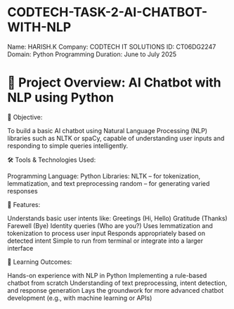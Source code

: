 # CODTECH-TASK-2-AI-CHATBOT-WITH-NLP
Name: HARISH.K
Company: CODTECH IT SOLUTIONS
ID: CT06DG2247
Domain: Python Programming
Duration: June to July 2025

# 🤖 Project Overview: AI Chatbot with NLP using Python
🎯 Objective:

To build a basic AI chatbot using Natural Language Processing (NLP) libraries such as NLTK or spaCy, capable of understanding user inputs and responding to simple queries intelligently.

🛠️ Tools & Technologies Used:

Programming Language: Python Libraries: NLTK – for tokenization, lemmatization, and text preprocessing random – for generating varied responses

🧠 Features:

Understands basic user intents like: Greetings (Hi, Hello) Gratitude (Thanks) Farewell (Bye) Identity queries (Who are you?) Uses lemmatization and tokenization to process user input Responds appropriately based on detected intent Simple to run from terminal or integrate into a larger interface

📌 Learning Outcomes:

Hands-on experience with NLP in Python Implementing a rule-based chatbot from scratch Understanding of text preprocessing, intent detection, and response generation Lays the groundwork for more advanced chatbot development (e.g., with machine learning or APIs)
